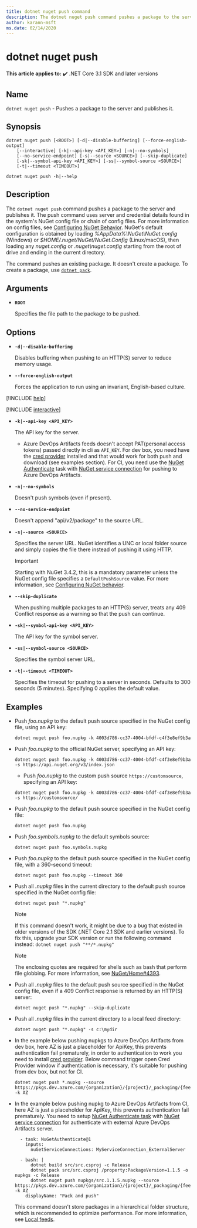 ```yaml
---
title: dotnet nuget push command
description: The dotnet nuget push command pushes a package to the server and publishes it.
author: karann-msft
ms.date: 02/14/2020
---
```

# dotnet nuget push

**This article applies to:** ✔️ .NET Core 3.1 SDK and later versions

## Name

`dotnet nuget push` - Pushes a package to the server and publishes it.

## Synopsis

```dotnetcli
dotnet nuget push [<ROOT>] [-d|--disable-buffering] [--force-english-output]
    [--interactive] [-k|--api-key <API_KEY>] [-n|--no-symbols]
    [--no-service-endpoint] [-s|--source <SOURCE>] [--skip-duplicate]
    [-sk|--symbol-api-key <API_KEY>] [-ss|--symbol-source <SOURCE>]
    [-t|--timeout <TIMEOUT>]

dotnet nuget push -h|--help
```

## Description

The `dotnet nuget push` command pushes a package to the server and publishes it. The push command uses server and credential details found in the system's NuGet config file or chain of config files. For more information on config files, see [Configuring NuGet Behavior](/nuget/consume-packages/configuring-nuget-behavior). NuGet's default configuration is obtained by loading *%AppData%\NuGet\NuGet.config* (Windows) or *$HOME/.nuget/NuGet/NuGet.Config* (Linux/macOS), then loading any *nuget.config* or *.nuget\nuget.config* starting from the root of drive and ending in the current directory.

The command pushes an existing package. It doesn't create a package. To create a package, use [`dotnet pack`](dotnet-pack.md).

## Arguments

- **`ROOT`**

  Specifies the file path to the package to be pushed.

## Options

<!-- markdownlint-disable MD012 -->

- **`-d|--disable-buffering`**

  Disables buffering when pushing to an HTTP(S) server to reduce memory usage.

- **`--force-english-output`**

  Forces the application to run using an invariant, English-based culture.

[!INCLUDE [help](../../../includes/cli-help.md)]

[!INCLUDE [interactive](../../../includes/cli-interactive-3-0.md)]

- **`-k|--api-key <API_KEY>`**

  The API key for the server.
  - Azure DevOps Artifacts feeds doesn't accept PAT(personal access tokens) passed directly in cli as `API_KEY`. For dev box, you need have the [cred provider](https://github.com/microsoft/artifacts-credprovider) installed and that would work for both push and download (see examples section). For CI, you need use the [NuGet Authenticate](https://docs.microsoft.com/en-us/azure/devops/pipelines/tasks/package/nuget-authenticate?view=azure-devops) task with [NuGet service connection](https://docs.microsoft.com/en-us/azure/devops/pipelines/library/service-endpoints?view=azure-devops&tabs=yaml#nuget-service-connection) for pushing to Azure DevOps Artifacts.

- **`-n|--no-symbols`**

  Doesn't push symbols (even if present).

- **`--no-service-endpoint`**

  Doesn't append "api/v2/package" to the source URL.
- **`-s|--source <SOURCE>`**

  Specifies the server URL. NuGet identifies a UNC or local folder source and simply copies the file there instead of pushing it using HTTP.
  > [!IMPORTANT]
  > Starting with NuGet 3.4.2, this is a mandatory parameter unless the NuGet config file specifies a `DefaultPushSource` value. For more information, see [Configuring NuGet behavior](/nuget/consume-packages/configuring-nuget-behavior).

- **`--skip-duplicate`**

  When pushing multiple packages to an HTTP(S) server, treats any 409 Conflict response as a warning so that the push can continue.

- **`-sk|--symbol-api-key <API_KEY>`**

  The API key for the symbol server.

- **`-ss|--symbol-source <SOURCE>`**

  Specifies the symbol server URL.

- **`-t|--timeout <TIMEOUT>`**

  Specifies the timeout for pushing to a server in seconds. Defaults to 300 seconds (5 minutes). Specifying 0 applies the default value.

## Examples

- Push *foo.nupkg* to the default push source specified in the NuGet config file, using an API key:

  ```dotnetcli
  dotnet nuget push foo.nupkg -k 4003d786-cc37-4004-bfdf-c4f3e8ef9b3a
  ```

- Push *foo.nupkg* to the official NuGet server, specifying an API key:

  ```dotnetcli
  dotnet nuget push foo.nupkg -k 4003d786-cc37-4004-bfdf-c4f3e8ef9b3a -s https://api.nuget.org/v3/index.json
  ```
  
  * Push *foo.nupkg* to the custom push source `https://customsource`, specifying an API key:

  ```dotnetcli
  dotnet nuget push foo.nupkg -k 4003d786-cc37-4004-bfdf-c4f3e8ef9b3a -s https://customsource/
  ```

- Push *foo.nupkg* to the default push source specified in the NuGet config file:

  ```dotnetcli
  dotnet nuget push foo.nupkg
  ```

- Push *foo.symbols.nupkg* to the default symbols source:

  ```dotnetcli
  dotnet nuget push foo.symbols.nupkg
  ```

- Push *foo.nupkg* to the default push source specified in the NuGet config file, with a 360-second timeout:

  ```dotnetcli
  dotnet nuget push foo.nupkg --timeout 360
  ```

- Push all *.nupkg* files in the current directory to the default push source specified in the NuGet config file:

  ```dotnetcli
  dotnet nuget push "*.nupkg"
  ```

  > [!NOTE]
  > If this command doesn't work, it might be due to a bug that existed in older versions of the SDK (.NET Core 2.1 SDK and earlier versions).
  > To fix this, upgrade your SDK version or run the following command instead:
  > `dotnet nuget push "**/*.nupkg"`
  
  > [!NOTE]
  > The enclosing quotes are required for shells such as bash that perform file globbing. For more information, see [NuGet/Home#4393](https://github.com/NuGet/Home/issues/4393#issuecomment-667618120).

- Push all *.nupkg* files to the default push source specified in the NuGet config file, even if a 409 Conflict response is returned by an HTTP(S) server:

  ```dotnetcli
  dotnet nuget push "*.nupkg" --skip-duplicate
  ```

- Push all *.nupkg* files in the current directory to a local feed directory:

  ```dotnetcli
  dotnet nuget push "*.nupkg" -s c:\mydir
  ```
- In the example below pushing nupkgs to Azure DevOps Artifacts from dev box, here AZ is just a placeholder for ApiKey, this prevents authentication fail prematurely, in order to authentication to work you need to install [cred provider](https://github.com/microsoft/artifacts-credprovider). Below command trigger open Cred Provider window if authentication is necessary, it's suitable for pushing from dev box, but not for CI.

  ```dotnetcli
  dotnet nuget push *.nupkg --source https://pkgs.dev.azure.com/{organization}/{project}/_packaging/{feed}/nuget/v3/index.json -k AZ
  ```
  
- In the example below pushing nupkg to Azure DevOps Artifacts from CI, here AZ is just a placeholder for ApiKey, this prevents authentication fail prematurely. You need to setup [NuGet Authenticate task](https://docs.microsoft.com/en-us/azure/devops/pipelines/tasks/package/nuget-authenticate?view=azure-devops) with [NuGet service connection](https://docs.microsoft.com/en-us/azure/devops/pipelines/library/service-endpoints?view=azure-devops&tabs=yaml#nuget-service-connection) for authenticate with external Azure DevOps Artifacts server.

  ```bashcli
    - task: NuGetAuthenticate@1
      inputs:
        nuGetServiceConnections: MyServiceConnection_ExternalServer
        
    - bash: |
        dotnet build src/src.csproj -c Release
        dotnet pack src/src.csproj /property:PackageVersion=1.1.5 -o nupkgs -c Release
        dotnet nuget push nupkgs/src.1.1.5.nupkg --source https://pkgs.dev.azure.com/{organization}/{project}/_packaging/{feed}/nuget/v3/index.json -k AZ
      displayName: "Pack and push"          
  ```

  This command doesn't store packages in a hierarchical folder structure, which is recommended to optimize performance. For more information, see [Local feeds](/nuget/hosting-packages/local-feeds).  
